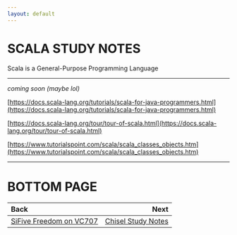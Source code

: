 ```yaml
---
layout: default
---
```


# SCALA STUDY NOTES

Scala is a General-Purpose Programming Language

* * *

*coming soon (maybe lol)*

[https://docs.scala-lang.org/tutorials/scala-for-java-programmers.html](https://docs.scala-lang.org/tutorials/scala-for-java-programmers.html)

[https://docs.scala-lang.org/tour/tour-of-scala.html](https://docs.scala-lang.org/tour/tour-of-scala.html)

[https://www.tutorialspoint.com/scala/scala_classes_objects.htm](https://www.tutorialspoint.com/scala/scala_classes_objects.htm)

* * *

# BOTTOM PAGE

| Back | Next |
| :--- | ---: |
| [SiFive Freedom on VC707](./vc707.md) | [Chisel Study Notes](./chisel.md) |

